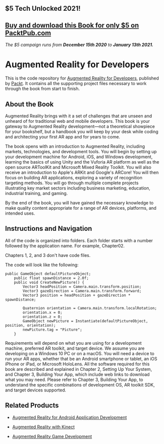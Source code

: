 ## $5 Tech Unlocked 2021!
[Buy and download this Book for only $5 on PacktPub.com](https://www.packtpub.com/product/augmented-reality-for-developers/9781787286436)
-----
*The $5 campaign         runs from __December 15th 2020__ to __January 13th 2021.__*

# Augmented Reality for Developers
This is the code repository for [Augmented Reality for Developers](https://www.packtpub.com/web-development/augmented-reality-developers?utm_source=github&utm_medium=repository&utm_campaign=9781787286436), published by [Packt](https://www.packtpub.com/?utm_source=github). It contains all the supporting project files necessary to work through the book from start to finish.
## About the Book
Augmented Reality brings with it a set of challenges that are unseen and unheard of for traditional web and mobile developers. This book is your gateway to Augmented Reality development—not a theoretical showpiece for your bookshelf, but a handbook you will keep by your desk while coding and architecting your first AR app and for years to come.

The book opens with an introduction to Augmented Reality, including markets, technologies, and development tools. You will begin by setting up your development machine for Android, iOS, and Windows development, learning the basics of using Unity and the Vuforia AR platform as well as the open source ARToolKit and Microsoft Mixed Reality Toolkit. You will also receive an introduction to Apple's ARKit and Google's ARCore! You will then focus on building AR applications, exploring a variety of recognition targeting methods. You will go through multiple complete projects illustrating key market sectors including business marketing, education, industrial training, and gaming.

By the end of the book, you will have gained the necessary knowledge to make quality content appropriate for a range of AR devices, platforms, and intended uses.
## Instructions and Navigation
All of the code is organized into folders. Each folder starts with a number followed by the application name. For example, Chapter02.

Chapters 1, 2, and 3 don't have code files.

The code will look like the following:
```
public GameObject defaultPictureObject;
    public float spawnDistance = 2.0f;
    public void CreateNewPicture() {
        Vector3 headPosition = Camera.main.transform.position;
        Vector3 gazeDirection = Camera.main.transform.forward;
        Vector3 position = headPosition + gazeDirection * spawnDistance;

        Quaternion orientation = Camera.main.transform.localRotation;
        orientation.x = 0;
        orientation.z = 0;
        GameObject newPicture = Instantiate(defaultPictureObject, position, orientation);
        newPicture.tag = "Picture"; 
    } 

```

Requirements will depend on what you are using for a development machine, preferred AR toolkit, and target device. We assume you are developing on a Windows 10 PC or on a macOS. You will need a device to run your AR apps, whether that be an Android smartphone or tablet, an iOS iPhone or iPad, or Microsoft HoloLens. All the software required for this book are described and explained in Chapter 2, Setting Up Your System, and Chapter 3, Building Your App, which include web links to download what you may need. Please refer to Chapter 3, Building Your App, to understand the specific combinations of development OS, AR toolkit SDK, and target devices supported.

## Related Products
* [Augmented Reality for Android Application Development](https://www.packtpub.com/application-development/augmented-reality-android-application-development?utm_source=github&utm_medium=repository&utm_campaign=9781782168553)

* [Augmented Reality with Kinect](https://www.packtpub.com/application-development/augmented-reality-kinect?utm_source=github&utm_medium=repository&utm_campaign=9781849694384)

* [Augmented Reality Game Development](https://www.packtpub.com/application-development/augmented-reality-game-development?utm_source=github&utm_medium=repository&utm_campaign=9781787122888)

